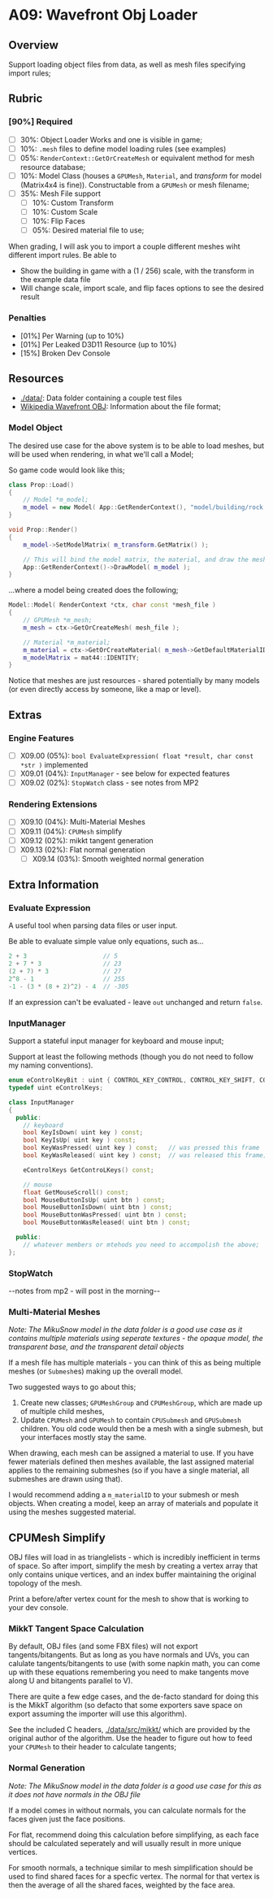 A09: Wavefront Obj Loader
======

## Overview
Support loading object files from data, as well as mesh files specifying import rules; 

## Rubric

### [90%] Required
- [ ] 30%: Object Loader Works and one is visible in game; 
- [ ] 10%: `.mesh` files to define model loading rules (see examples)
- [ ] 05%: `RenderContext::GetOrCreateMesh` or equivalent method for mesh resource database; 
- [ ] 10%: Model Class (houses a `GPUMesh`, `Material`, and *transform* for model (Matrix4x4 is fine)).  Constructable from a `GPUMesh` or mesh filename; 
- [ ] 35%: Mesh File support 
    - [ ] 10%: Custom Transform
    - [ ] 10%: Custom Scale
    - [ ] 10%: Flip Faces
    - [ ] 05%: Desired material file to use; 

When grading, I will ask you to import a couple different meshes wiht different import rules.  Be able to
- Show the building in game with a (1 / 256) scale, with the transform in the example data file
- Will change scale, import scale, and flip faces options to see the desired result

### Penalties
- [01%] Per Warning (up to 10%)
- [01%] Per Leaked D3D11 Resource (up to 10%)
- [15%] Broken Dev Console

## Resources
- [./data/](./data): Data folder containing a couple test files
- [Wikipedia Wavefront OBJ](https://en.wikipedia.org/wiki/Wavefront_.obj_file): Information about the file format; 

### Model Object
The desired use case for the above system is to be able to load meshes, but will be used when rendering, in what we'll call a Model;

So game code would look like this;

```cpp
class Prop::Load()
{
    // Model *m_model; 
    m_model = new Model( App::GetRenderContext(), "model/building/rock.mesh" ); 
}

void Prop::Render()
{
    m_model->SetModelMatrix( m_transform.GetMatrix() ); 

    // This will bind the model matrix, the material, and draw the mesh - mostly as a convenience class; 
    App::GetRenderContext()->DrawModel( m_model ); 
}
```

...where a model being created does the following;

```cpp
Model::Model( RenderContext *ctx, char const *mesh_file )
{
    // GPUMesh *m_mesh; 
    m_mesh = ctx->GetOrCreateMesh( mesh_file ); 

    // Material *m_material; 
    m_material = ctx->GetOrCreateMaterial( m_mesh->GetDefaultMaterialID() ); 
    m_modelMatrix = mat44::IDENTITY; 
}
```

Notice that meshes are just resources - shared potentially by many models (or even directly access by someone, like a map or level). 



## Extras

### Engine Features
- [ ] X09.00 (05%): `bool EvaluateExpression( float *result, char const *str )` implemented
- [ ] X09.01 (04%): `InputManager` - see below for expected features
- [ ] X09.02 (02%): `StopWatch` class - see notes from MP2

### Rendering Extensions
- [ ] X09.10 (04%): Multi-Material Meshes
- [ ] X09.11 (04%): `CPUMesh` simplify
- [ ] X09.12 (02%): mikkt tangent generation
- [ ] X09.13 (02%): Flat normal generation
    - [ ] X09.14 (03%): Smooth weighted normal generation

## Extra Information

### Evaluate Expression 
A useful tool when parsing data files or user input.  

Be able to evaluate simple value only equations, such as...

```cpp
2 + 3                     // 5
2 + 7 * 3                 // 23
(2 + 7) * 3               // 27
2^8 - 1                   // 255
-1 - (3 * (8 + 2)^2) - 4  // -305
```

If an expression can't be evaluated - leave `out` unchanged and return `false`.


### InputManager
Support a stateful input manager for keyboard and mouse input; 

Support at least the following methods (though you do not need to follow my naming conventions).  

```cpp
enum eControlKeyBit : uint { CONTROL_KEY_CONTROL, CONTROL_KEY_SHIFT, CONTROL_KEY_ALT }; 
typedef uint eControlKeys; 

class InputManager
{
  public:
    // keyboard
    bool KeyIsDown( uint key ) const; 
    bool KeyIsUp( uint key ) const;
    bool KeyWasPressed( uint key ) const;   // was pressed this frame
    bool KeyWasReleased( uint key ) const;  // was released this frame; 

    eControlKeys GetControLKeys() const; 

    // mouse
    float GetMouseScroll() const; 
    bool MouseButtonIsUp( uint btn ) const; 
    bool MouseButtonIsDown( uint btn ) const; 
    bool MouseButtonWasPressed( uint btn ) const; 
    bool MouseButtonWasReleased( uint btn ) const; 

  public: 
    // whatever members or mtehods you need to accompolish the above; 
};
```

### StopWatch 
--notes from mp2 - will post in the morning--


### Multi-Material Meshes
*Note: The MikuSnow model in the data folder is a good use case as it contains multiple materials using seperate textures - the opaque model, the transparent base, and the transparent detail objects*

If a mesh file has multiple materials - you can think of this as being multiple meshes (or `Submesh`es) making up the overall model.  

Two suggested ways to go about this; 

1. Create new classes; `GPUMeshGroup` and `CPUMeshGroup`, which are made up of multiple child meshes, 
2. Update `CPUMesh` and `GPUMesh` to contain `CPUSubmesh` and `GPUSubmesh` children.  You old code would then be a mesh with a single submesh, but your interfaces mostly stay the same. 

When drawing, each mesh can be assigned a material to use.  If you have fewer materials defined then meshes available, the last assigned material applies to the remaining submeshes (so if you have a single material, all submeshes are drawn using that).  

I would recommend adding a `m_materialID` to your submesh or mesh objects.  When creating a model, keep an array of materials and populate it using the meshes suggested material. 


## CPUMesh Simplify
OBJ files will load in as trianglelists - which is incredibly inefficient in terms of space.  So after import, simplify the mesh by creating a vertex array that only contains unique vertices, and an index buffer maintaining the original topology of the mesh. 

Print a before/after vertex count for the mesh to show that is working to your dev console. 


### MikkT Tangent Space Calculation
By default, OBJ files (and some FBX files) will not export tangents/bitangents.  But as long as you have normals and UVs, you can calulate tangents/bitangents to use (with some napkin math, you can come up with these equations remembering you need to make tangents move along U and bitangents parallel to V). 

There are quite a few edge cases, and the de-facto standard for doing this is the MikkT algorithm (so defacto that some exporters save space on export assuming the importer will use this algorithm).  

See the included C headers, [./data/src/mikkt/](./data/src/mikkt/) which are provided by the original author of the algorithm.  Use the header to figure out how to feed your `CPUMesh` to their header to calculate tangents; 


### Normal Generation
*Note: The MikuSnow model in the data folder is a good use case for this as it does not have normals in the OBJ file*

If a model comes in without normals, you can calculate normals for the faces given just the face positions. 

For flat, recommend doing this calculation before simplifying, as each face should be calculated seperately and will usually result in more unique vertices.

For smooth normals, a technique similar to mesh simplification should be used to find shared faces for a specfic vertex.  The normal for that vertex is then the average of all the shared faces, weighted by the face area. 